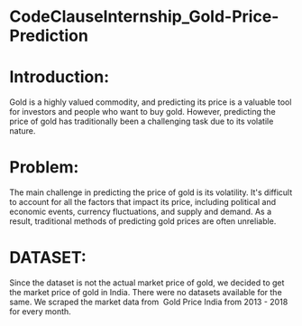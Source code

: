 # CodeClauseInternship_Gold-Price-Prediction
# Introduction:
Gold is a highly valued commodity, and predicting its price is a valuable tool for investors and people who want to buy gold. However, predicting the price of gold has traditionally been a challenging task due to its volatile nature. 
# Problem:
The main challenge in predicting the price of gold is its volatility. It's difficult to account for all the factors that impact its price, including political and economic events, currency fluctuations, and supply and demand. As a result, traditional methods of predicting gold prices are often unreliable.
# DATASET:
Since the dataset is not the actual market price of gold, we decided to get the market price of gold in India. There were no datasets available for the same. We scraped the market data from ​ Gold Price India​ from 2013 - 2018 for every month. 
